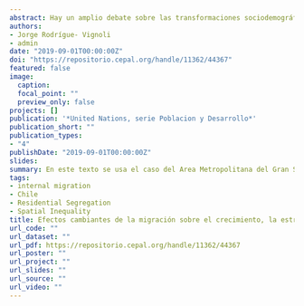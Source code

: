 ```yaml
---
abstract: Hay un amplio debate sobre las transformaciones sociodemográficas y territoriales en curso en las metrópolis del mundo, que incluye a las de América Latina. Hay consenso en que la forma metropolitana está cambiando hacia configuraciones más difusas y extendidas territorialmente y más fragmentadas socialmente. Pero también hay indicios de contratendencias, en particular en materia de recuperación inmobiliaria y demográfica de los centros, diversificación social de la periferia, persistencia de núcleos duros de segregación de los pobres, por una parte, y de enclaustramiento autárquico de zonas y enclaves de alto ingresos, por otra parte.
authors:
- Jorge Rodrígue- Vignoli
- admin
date: "2019-09-01T00:00:00Z"
doi: "https://repositorio.cepal.org/handle/11362/44367"
featured: false
image:
  caption: 
  focal_point: ""
  preview_only: false
projects: []
publication: '*United Nations, serie Poblacion y Desarrollo*'
publication_short: ""
publication_types:
- "4"
publishDate: "2019-09-01T00:00:00Z"
slides: 
summary: En este texto se usa el caso del Area Metropolitana del Gran Santiago (AMGS), capital de Chile, para evaluar empíricamente el efecto de la de la migración interna, incluyendo la intrametropolitana, sobre algunas transformaciones metropolitanas.
tags:
- internal migration
- Chile
- Residential Segregation
- Spatial Inequality
title: Efectos cambiantes de la migración sobre el crecimiento, la estructura demográfica y la segregación residencial en ciudades grandes.El caso de Santiago, Chile, 1977-2017
url_code: ""
url_dataset: ""
url_pdf: https://repositorio.cepal.org/handle/11362/44367
url_poster: ""
url_project: ""
url_slides: ""
url_source: ""
url_video: ""
---
```


